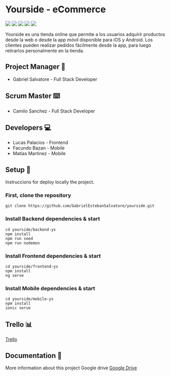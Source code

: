 # Yourside - eCommerce

<img href src="https://img.shields.io/badge/MongoDB-4EA94B?style=for-the-badge&logo=mongodb&logoColor=white"/>
<img href src="https://img.shields.io/badge/Express.js-000000?style=for-the-badge&logo=express&logoColor=white"/>
<img href src="https://img.shields.io/badge/React-20232A?style=for-the-badge&logo=react&logoColor=61DAFB"/>
<img href src="https://img.shields.io/badge/Node.js-43853D?style=for-the-badge&logo=node.js&logoColor=white"/>
<img href src="https://img.shields.io/badge/Ionic-3880FF?style=for-the-badge&logo=ionic&logoColor=white"/>

Yourside es una tienda online que permite a los usuarios adquirir productos desde la web o desde la app móvil disponible para iOS y Android. Los clientes pueden realizar pedidos fácilmente desde la app, para luego retirarlos personalmente en la tienda.

## Project Manager 👔

- Gabriel Salvatore - Full Stack Developer

## Scrum Master ⌨️

- Camilo Sanchez - Full Stack Developer

## Developers 💻

- Lucas Palacios - Frontend
- Facundo Bazan - Mobile
- Matias Martinez - Mobile

## Setup 🚀

Instruccions for deploy locally the project.

### First, clone the repository

```
git clone https://github.com/GabrielEstebanSalvatore/yourside.git

```

### Install Backend dependencies & start

```
cd yourside/backend-ys
npm install
npm run seed
npm run nodemon
```

### Install Frontend dependencies & start

```
cd yourside/frontend-ys
npm install
ng serve
```

### Install Mobile dependencies & start

```
cd yourside/mobile-ys
npm install
ionic serve
```

## Trello 📊

[Trello](https://trello.com/b/gZaibQOl/yourside)

## Documentation 📖

More information about this project Google drive
[Google Drive](https://drive.google.com/drive/folders/1uIMjyDH6MQessj4QcPpJEsoMwpXHzv8I)
